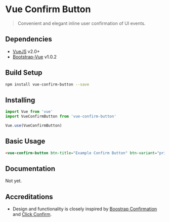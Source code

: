 # Vue Confirm Button

> Convenient and elegant inline user confirmation of UI events.

## Dependencies
- [VueJS](https://vuejs.org/) v2.0+
- [Bootstrap-Vue](https://bootstrap-vue.js.org/) v1.0.2

## Build Setup
``` bash
npm install vue-confirm-button --save
```

## Installing
``` javascript
import Vue from 'vue'
import VueConfirmButton from 'vue-confirm-button'

Vue.use(VueConfirmButton)
```

## Basic Usage
``` html
<vue-confirm-button btn-title="Example Confirm Button" btn-variant="primary" @ok="alert('Example Confirm Button')"></vue-confirm-button>
```

## Documentation
Not yet.

## Accreditations
- Design and functionality is closely inspired by [Boostrap Confirmation](http://bootstrap-confirmation.js.org/) and [Click Confirm](https://github.com/SirLamer/click-confirm).

